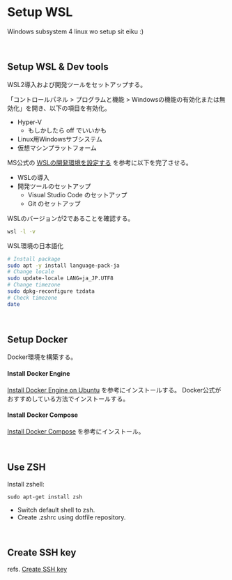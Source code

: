 


# Setup WSL

Windows subsystem 4 linux wo setup sit eiku :)

<br>

## Setup WSL & Dev tools

WSL2導入および開発ツールをセットアップする。

「コントロールパネル > プログラムと機能 > Windowsの機能の有効化または無効化」を開き、以下の項目を有効化。

- Hyper-V
  - もしかしたら off でいいかも
- Linux用Windowsサブシステム
- 仮想マシンプラットフォーム

MS公式の [WSLの開発環境を設定する](https://docs.microsoft.com/ja-jp/windows/wsl/setup/environment) を参考に以下を完了させる。

- WSLの導入
- 開発ツールのセットアップ
  - Visual Studio Code のセットアップ
  - Git のセットアップ

WSLのバージョンが2であることを確認する。

```sh
wsl -l -v
```

WSL環境の日本語化

```sh
# Install package
sudo apt -y install language-pack-ja
# Change locale
sudo update-locale LANG=ja_JP.UTF8
# Change timezone
sudo dpkg-reconfigure tzdata
# Check timezone
date
```

<br>

## Setup Docker

Docker環境を構築する。

#### Install Docker Engine

[Install Docker Engine on Ubuntu](https://docs.docker.com/engine/install/ubuntu/) を参考にインストールする。
Docker公式がおすすめしている方法でインストールする。

#### Install Docker Compose

[Install Docker Compose](https://docs.docker.com/compose/install/) を参考にインストール。

<br>

## Use ZSH

Install zshell:

```shell
sudo apt-get install zsh
```

- Switch default shell to zsh.
- Create .zshrc using dotfile repository.

<br>

## Create SSH key

refs. [Create SSH key](./setup-win.md#create-ssh-key)

